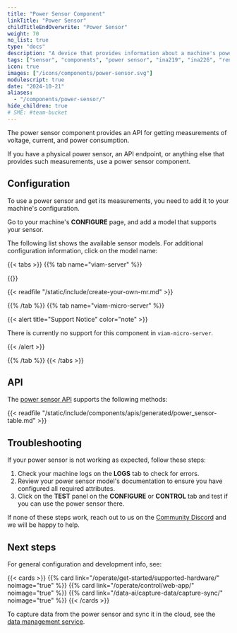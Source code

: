 ```yaml
---
title: "Power Sensor Component"
linkTitle: "Power Sensor"
childTitleEndOverwrite: "Power Sensor"
weight: 70
no_list: true
type: "docs"
description: "A device that provides information about a machine's power systems, including voltage, current, and power consumption."
tags: ["sensor", "components", "power sensor", "ina219", "ina226", "renogy"]
icon: true
images: ["/icons/components/power-sensor.svg"]
modulescript: true
date: "2024-10-21"
aliases:
  - "/components/power-sensor/"
hide_children: true
# SME: #team-bucket
---
```


The power sensor component provides an API for getting measurements of voltage, current, and power consumption.

If you have a physical power sensor, an API endpoint, or anything else that provides such measurements, use a power sensor component.

## Configuration

To use a power sensor and get its measurements, you need to add it to your machine's configuration.

Go to your machine's **CONFIGURE** page, and add a model that supports your sensor.

The following list shows the available sensor models.
For additional configuration information, click on the model name:

{{< tabs >}}
{{% tab name="viam-server" %}}

{{<resources api="rdk:component:power_sensor" type="power_sensor" no-intro="true">}}

{{< readfile "/static/include/create-your-own-mr.md" >}}

{{% /tab %}}
{{% tab name="viam-micro-server" %}}

{{< alert title="Support Notice" color="note" >}}

There is currently no support for this component in `viam-micro-server`.

{{< /alert >}}

{{% /tab %}}
{{< /tabs >}}

## API

The [power sensor API](/dev/reference/apis/components/power-sensor/) supports the following methods:

{{< readfile "/static/include/components/apis/generated/power_sensor-table.md" >}}

## Troubleshooting

If your power sensor is not working as expected, follow these steps:

1. Check your machine logs on the **LOGS** tab to check for errors.
2. Review your power sensor model's documentation to ensure you have configured all required attributes.
3. Click on the **TEST** panel on the **CONFIGURE** or **CONTROL** tab and test if you can use the power sensor there.

If none of these steps work, reach out to us on the [Community Discord](https://discord.gg/viam) and we will be happy to help.

## Next steps

For general configuration and development info, see:

{{< cards >}}
{{% card link="/operate/get-started/supported-hardware/" noimage="true" %}}
{{% card link="/operate/control/web-app/" noimage="true" %}}
{{% card link="/data-ai/capture-data/capture-sync/" noimage="true" %}}
{{< /cards >}}

To capture data from the power sensor and sync it in the cloud, see the [data management service](/services/data/).
